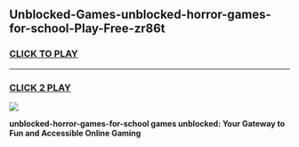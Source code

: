 
## Unblocked-Games-unblocked-horror-games-for-school-Play-Free-zr86t
<h3>
<a href="https://premium76.site?title=unblocked-horror-games-for-school&ref=20M">CLICK TO PLAY</a></h3>
<hr>

<h3>
<a href="https://premium76.site?title=unblocked-horror-games-for-school&ref=20M">CLICK 2 PLAY</a>
  
</h3>

<a href="https://premium76.site?title=unblocked-horror-games-for-school&ref=19M"><img src="https://clearcache.store/games.png"></a>


**unblocked-horror-games-for-school games unblocked: Your Gateway to Fun and Accessible Online Gaming**
